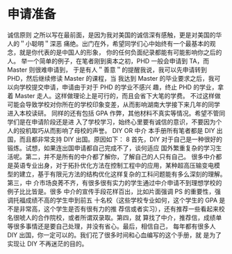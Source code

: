 # 申请准备

诚信原则 之所以写在最前面，是因为我对美国的诚信深有感触，更是对美国的华人的＂小聪明＂深恶 痛绝。出门在外，希望同学们心中始终有一个最基本的观念，就是你代表的是中国人的形象， 你的任何负面纪录都能有可能影响你之后的人。 举一个简单的例子，在笔者刚到奥本之初，PHD 一般会申请到 TA，而 Master 则很难申请到， 于是有人＂善意＂的提醒我说，我可以先申请转到 PHD，然后继续修读 Master 的课程，当 我达到 Master 的毕业要求之后，我可以向学校提交申请，申请由于对于 PHD 的学业不感兴 趣，终止 PHD 的学业，拿着 Master 走人。这样做理论上是可行的，而且会省下大笔的学费。 不过这样做可能会导致学校对你所在的学校印象变差，从而影响湖南大学接下来几年的同学 进入本校读研。 同样的还有包括 GPA 作弊，其他材料不真实等情况。希望不管同学们是在申请阶段还是进 入了学校学习，始终心里要有诚信的意识，不要因为个人的投机取巧从而影响了母校的声誉。 DIY OR 中介 本手册所有笔者都是 DIY 出国，而且都非常支持 DIY 出国。原因如下： 8 首先，DIY 对于自己是一种很好的锻炼。试想，如果连出国申请都自己完成不了，谈何适应 国外繁重复杂的学习生活呢。第二，并不是所有的中介都了解你，了解自己的人只有自己。 很多中介都是英语专业出身，对于拓扑优化方法在控制工程中的应用，某种超高压输变电模 型的建立，基于有限元方法的结构优化这样复杂的工科问题能有多么深刻的理解。第三，中 介市场良莠不齐，有很多很有实力的学生通过中介申请不到理想学校的例子比比皆是。很多 中介的宣传手段花样百出，比如片面强调 PS 的重要性，强调托福成绩不高的学生申到前五 十名校（这些学校专业如何，这个学生的 GPA 是不是非常高，这个学生是否有很有力的推 荐信或者实习），还有推荐一些看起来校名很唬人的合作院校，或者所谓双录取。第四，就 算找了中介，推荐信，成绩单等很多事情还是要自己处理，并没有省心。最后，相信自己， 每年都有很多人 DIY 出国，你一定可以的。我们花了很多时间和心血编写的这个手册，就 是为了实现让 DIY 不再迷茫的目的。
